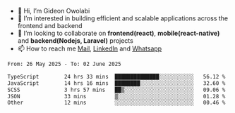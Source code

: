 - 👋 Hi, I’m Gideon Owolabi
- 👀 I’m interested in building efficient and scalable applications across the frontend and backend
- 💞️ I’m looking to collaborate on <b>frontend(react)</b>, <b>mobile(react-native)</b> and <b>backend(Nodejs, Laravel)</b> projects
- 📫 How to reach me <a href="mailto:gideoniyin2021@gmail.com">Mail</a>, <a href="https://www.linkedin.com/in/gideon-owolabi-9b667a232/">LinkedIn</a> and <a href="https://wa.me/2348055377085">Whatsapp</a>

<!---
gude1/gude1 is a ✨ special ✨ repository because its `README.md` (this file) appears on your GitHub profile.
You can click the Preview link to take a look at your changes.
--->

<!--START_SECTION:waka-->

```txt
From: 26 May 2025 - To: 02 June 2025

TypeScript        24 hrs 33 mins  ██████████████░░░░░░░░░░░   56.12 %
JavaScript        14 hrs 16 mins  ████████░░░░░░░░░░░░░░░░░   32.60 %
SCSS              3 hrs 57 mins   ██▒░░░░░░░░░░░░░░░░░░░░░░   09.06 %
JSON              33 mins         ▒░░░░░░░░░░░░░░░░░░░░░░░░   01.28 %
Other             12 mins         ░░░░░░░░░░░░░░░░░░░░░░░░░   00.46 %
```

<!--END_SECTION:waka-->
